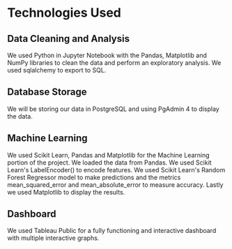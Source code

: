 # Technologies Used

## Data Cleaning and Analysis

We used Python in Jupyter Notebook with the Pandas, Matplotlib and NumPy libraries to clean the data and perform an exploratory analysis. We used  sqlalchemy to export to SQL.

## Database Storage

We will be storing our data in PostgreSQL and using PgAdmin 4 to display the data.

## Machine Learning

We used Scikit Learn, Pandas and Matplotlib for the Machine Learning portion of the project. We loaded the data from Pandas. We used Scikit Learn's LabelEncoder() to encode features. We used Scikit Learn's Random Forest Regressor model to make predictions and the metrics mean_squared_error and mean_absolute_error to measure accuracy. Lastly we used Matplotlib to display the results.

## Dashboard

We used Tableau Public  for a fully functioning and interactive dashboard with multiple interactive graphs. 
